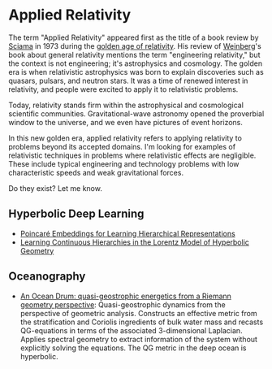 # Applied Relativity

The term "Applied Relativity" appeared first as the title of a book review by [Sciama](https://en.wikipedia.org/wiki/Dennis_W._Sciama) in 1973 during the [golden age of relativity](https://en.wikipedia.org/wiki/History_of_general_relativity#Golden_age). His review of [Weinberg](https://en.wikipedia.org/wiki/Steven_Weinberg)'s book about general relativity mentions the term "engineering relativity," but the context is not engineering; it's astrophysics and cosmology. The golden era is when relativistic astrophysics was born to explain discoveries such as quasars, pulsars, and neutron stars. It was a time of renewed interest in relativity, and people were excited to apply it to relativistic problems. 

Today, relativity stands firm within the astrophysical and cosmological scientific communities. Gravitational-wave astronomy opened the proverbial window to the universe, and we even have pictures of event horizons. 

In this new golden era, applied relativity refers to applying relativity to problems beyond its accepted domains. I'm looking for examples of relativistic techniques in problems where relativistic effects are negligible. These include typical engineering and technology problems with low characteristic speeds and weak gravitational forces.

Do they exist? Let me know.

## Hyperbolic Deep Learning
- [Poincaré Embeddings for Learning Hierarchical Representations](https://arxiv.org/abs/1705.08039)
- [Learning Continuous Hierarchies in the Lorentz Model of Hyperbolic Geometry](https://arxiv.org/abs/1806.03417)


## Oceanography
- [An Ocean Drum: quasi-geostrophic energetics from a Riemann geometry perspective](https://arxiv.org/abs/1608.05932): Quasi-geostrophic dynamics from the perspective of geometric analysis. Constructs an effective metric from the stratification and Coriolis ingredients of bulk water mass and recasts QG-equations in terms of the associated 3-dimensional Laplacian. Applies spectral geometry to extract information of the system without explicitly solving the equations. The QG metric in the deep ocean is hyperbolic.
